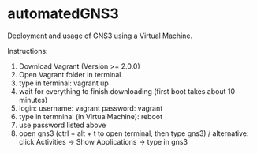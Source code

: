 # automatedGNS3
Deployment and usage of GNS3 using a Virtual Machine.

Instructions:
1. Download Vagrant (Version >= 2.0.0)
2. Open Vagrant folder in terminal
3. type in terminal: vagrant up
4. wait for everything to finish downloading (first boot takes about 10 minutes)
5. login:
username: vagrant
password: vagrant
6. type in termninal (in VirtualMachine): reboot
7. use password listed above
8. open gns3 (ctrl + alt + t to open terminal, then type gns3) / alternative: click Activities -> Show Applications -> type in gns3

